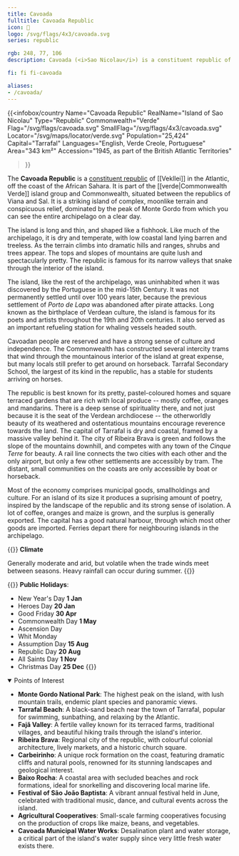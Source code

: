 ```yaml
---
title: Cavoada
fulltitle: Cavoada Republic
icon: 🍊
logo: /svg/flags/4x3/cavoada.svg
series: republic

rgb: 248, 77, 106
description: Cavoada (<i>Sao Nicolau</i>) is a constituent republic of Vekllei located in the Cabo Verde archipelago off the coast of West Africa.

fi: fi fi-cavoada

aliases:
- /cavoada/
---
```

{{<infobox/country
	 Name="Cavoada Republic"
	 RealName="Island of Sao Nicolau"
	 Type="Republic"
	 Commonwealth="Verde"
	 Flag="/svg/flags/cavoada.svg"
	 SmallFlag="/svg/flags/4x3/cavoada.svg"
	 Locator="/svg/maps/locator/verde.svg"
	 Population="25,424"
	 Capital="Tarrafal"
	 Languages="English, Verde Creole, Portuguese"
	 Area="343 km²"
	 Accession="1945, as part of the British Atlantic Territories"
 >}}

The <span class="fi fi-cavoada"></span> **Cavoada Republic** is a [constituent republic](/republics/) of [[Vekllei]] in the Atlantic, off the coast of the African Sahara. It is part of the [[verde|Commonwealth Verde]] island group and Commonwealth, situated between the republics of Viana and Sal. It is a striking island of complex, moonlike terrain and conspicuous relief, dominated by the peak of Monte Gordo from which you can see the entire archipelago on a clear day.

The island is long and thin, and shaped like a fishhook. Like much of the archipelago, it is dry and temperate, with low coastal land lying barren and treeless. As the terrain climbs into dramatic hills and ranges, shrubs and trees appear. The tops and slopes of mountains are quite lush and spectacularly pretty. The republic is famous for its narrow valleys that snake through the interior of the island.

The island, like the rest of the archipelago, was uninhabited when it was discovered by the Portuguese in the mid-15th Century. It was not permanently settled until over 100 years later, because the previous settlement of *Porto de Lapa* was abandoned after pirate attacks. Long known as the birthplace of Verdean culture, the island is famous for its poets and artists throughout the 19th and 20th centuries. It also served as an important refueling station for whaling vessels headed south.

Cavoadan people are reserved and have a strong sense of culture and independence. The Commonwealth has constructed several intercity trams that wind through the mountainous interior of the island at great expense, but many locals still prefer to get around on horseback. Tarrafal Secondary School, the largest of its kind in the republic, has a stable for students arriving on horses.

The republic is best known for its pretty, pastel-coloured homes and square terraced gardens that are rich with local produce -- mostly coffee, oranges and mandarins. There is a deep sense of spirituality there, and not just because it is the seat of the Verdean archdiocese -- the otherworldly beauty of its weathered and ostentatious mountains encourage reverence towards the land. The capital of Tarrafal is dry and coastal, framed by a massive valley behind it. The city of Ribeira Brava is green and follows the slope of the mountains downhill, and competes with any town of the *Cinque Terre* for beauty. A rail line connects the two cities with each other and the only airport, but only a few other settlements are accessibly by tram. The distant, small communities on the coasts are only accessible by boat or horseback.

Most of the economy comprises municipal goods, smallholdings and culture. For an island of its size it produces a suprising amount of poetry, inspired by the landscape of the republic and its strong sense of isolation. A lot of coffee, oranges and maize is grown, and the surplus is generally exported. The capital has a good natural harbour, through which most other goods are imported. Ferries depart there for neighbouring islands in the archipelago.

{{<note table>}}
**Climate**

Generally moderate and arid, but volatile when the trade winds meet between seasons. Heavy rainfall can occur during summer.
{{</note>}}

{{<note table>}}
**Public Holidays**:

* New Year's Day **1 Jan**
* Heroes Day **20 Jan**
* Good Friday **30 Apr**
* Commonwealth Day **1 May**
* Ascension Day
* Whit Monday
* Assumption Day **15 Aug**
* Republic Day **20 Aug**
* All Saints Day **1 Nov**
* Christmas Day **25 Dec**
{{</note>}}

<details open>
<summary>Points of Interest</summary>

- **Monte Gordo National Park**: The highest peak on the island, with lush mountain trails, endemic plant species and panoramic views.
- **Tarrafal Beach**: A black-sand beach near the town of Tarrafal, popular for swimming, sunbathing, and relaxing by the Atlantic.
- **Fajã Valley**: A fertile valley known for its terraced farms, traditional villages, and beautiful hiking trails through the island's interior.
- **Ribeira Brava**: Regional city of the republic, with colourful colonial architecture, lively markets, and a historic church square.
- **Carbeirinho**: A unique rock formation on the coast, featuring dramatic cliffs and natural pools, renowned for its stunning landscapes and geological interest.
- **Baixo Rocha**: A coastal area with secluded beaches and rock formations, ideal for snorkelling and discovering local marine life.
- **Festival of São João Baptista**: A vibrant annual festival held in June, celebrated with traditional music, dance, and cultural events across the island.
- **Agricultural Cooperatives**: Small-scale farming cooperatives focusing on the production of crops like maize, beans, and vegetables.
- **Cavoada Municipal Water Works**: Desalination plant and water storage, a critical part of the island's water supply since very little fresh water exists there.
</details>

